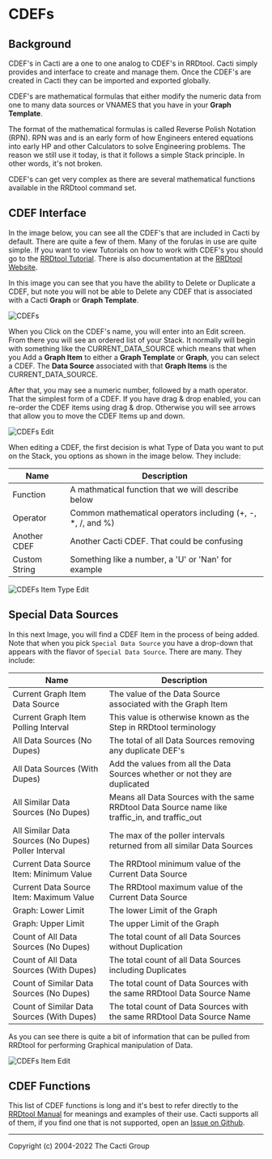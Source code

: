 # CDEFs

## Background

CDEF's in Cacti are a one to one analog to CDEF's in RRDtool.  Cacti
simply provides and interface to create and manage them.  Once the
CDEF's are created in Cacti they can be imported and exported globally.

CDEF's are mathematical formulas that either modify the numeric data from
one to many data sources or VNAMES that you have in your **Graph Template**.

The format of the mathematical formulas is called Reverse Polish Notation (RPN).
RPN was and is an early form of how Engineers entered equations into early
HP and other Calculators to solve Engineering problems.  The reason we still
use it today, is that it follows a simple Stack principle.  In other words,
it's not broken.

CDEF's can get very complex as there are several mathematical functions
available in the RRDtool command set.

## CDEF Interface

In the image below, you can see all the CDEF's that are included in Cacti by
default.  There are quite a few of them.  Many of the forulas in use are quite
simple.  If you want to view Tutorials on how to work with CDEF's you should
go to the [RRDtool Tutorial](https://oss.oetiker.ch/rrdtool/tut/cdeftutorial.en.html).
There is also documentation at the [RRDtool Website](https://oss.oetiker.ch/rrdtool/doc/rrdgraph_data.en.html#CDEF).

In this image you can see that you have the ability to Delete or Duplicate a CDEF,
but note you will not be able to Delete any CDEF that is associated with a Cacti
**Graph** or **Graph Template**.

![CDEFs](images/cdefs.png)

When you Click on the CDEF's name, you will enter into an Edit screen.  From there
you will see an ordered list of your Stack.  It normally will begin with something
like the CURRENT_DATA_SOURCE which means that when you Add a **Graph Item** to
either a **Graph Template** or **Graph**, you can select a CDEF.  The
**Data Source** associated with that **Graph Items** is the CURRENT_DATA_SOURCE.

After that, you may see a numeric number, followed by a math operator.  That the
simplest form of a CDEF.  If you have drag & drop enabled, you can re-order the
CDEF items using drag & drop.  Otherwise you will see arrows that allow you
to move the CDEF Items up and down.

![CDEFs Edit](images/cdefs-edit1.png)

When editing a CDEF, the first decision is what Type of Data you want to put on
the Stack, you options as shown in the image below.  They include:

Name | Description
--- | ---
Function | A mathmatical function that we will describe below
Operator | Common mathematical operators including (+, -, *, /, and %)
Another CDEF | Another Cacti CDEF.  That could be confusing
Custom String | Something like a number, a 'U' or 'Nan' for example

![CDEFs Item Type Edit](images/cdefs-edit3.png)

## Special Data Sources

In this next Image, you will find a CDEF Item in the process of being added.  Note
that when you pick `Special Data Source` you have a drop-down that appears with
the flavor of `Special Data Source`.  There are many.  They include:

Name | Description
--- | ---
Current Graph Item Data Source | The value of the Data Source associated with the Graph Item
Current Graph Item Polling Interval | This value is otherwise known as the Step in RRDtool terminology
All Data Sources (No Dupes) | The total of all Data Sources removing any duplicate DEF's
All Data Sources (With Dupes) | Add the values from all the Data Sources whether or not they are duplicated
All Similar Data Sources (No Dupes) | Means all Data Sources with the same RRDtool Data Source name like traffic_in, and traffic_out
All Similar Data Sources (No Dupes) Poller Interval | The max of the poller intervals returned from all similar Data Sources
Current Data Source Item: Minimum Value | The RRDtool minimum value of the Current Data Source
Current Data Source Item: Maximum Value | The RRDtool maximum value of the Current Data Source
Graph: Lower Limit | The lower Limit of the Graph
Graph: Upper Limit | The upper Limit of the Graph
Count of All Data Sources (No Dupes) | The total count of all Data Sources without Duplication
Count of All Data Sources (With Dupes) | The total count of all Data Sources including Duplicates
Count of Similar Data Sources (No Dupes) | The total count of Data Sources with the same RRDtool Data Source Name
Count of Similar Data Sources (With Dupes) | The total count of Data Sources with the same RRDtool Data Source Name

As you can see there is quite a bit of information that can be pulled from
RRDtool for performing Graphical manipulation of Data.

![CDEFs Item Edit](images/cdefs-edit2.png)

## CDEF Functions

This list of CDEF functions is long and it's best to refer directly to the
[RRDtool Manual](https://oss.oetiker.ch/rrdtool/doc/rrdgraph_rpn.en.html) for meanings
and examples of their use.  Cacti supports all of them, if you find one that is not
supported, open an [Issue on Github](https://github.com/Cacti/cacti/issues).

---
<copy>Copyright (c) 2004-2022 The Cacti Group</copy>
